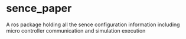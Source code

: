# sence_paper

A ros package holding all the sence configuration information including micro controller communication and simulation execution
